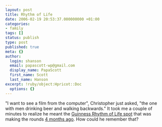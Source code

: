 ```yaml
---
layout: post
title: Rhythm of Life
date: 2006-02-19 20:53:37.000000000 +01:00
categories:
- family
tags: []
status: publish
type: post
published: true
meta: {}
author:
  login: shanson
  email: papascott-wp@gmail.com
  display_name: PapaScott
  first_name: Scott
  last_name: Hanson
excerpt: !ruby/object:Hpricot::Doc
  options: {}
---
```

<p>"I want to see a film from the computer", Christopher just asked, "the one with men drinking beer and walking backwards." It took me a couple of minutes to realize he meant the <a href="http://www.framestore-cfc.com/press/05pr/051003noitulove/" title="Framestore CFC Press Release">Guinness Rhythm of Life spot</a> that was making the rounds <a href="http://www.technorati.com/search/guinness%20%22rhythm%20of%20life%22" title="Technorati Search: guiness rhythm of life">4 months ago</a>. How could he remember that?</p>
